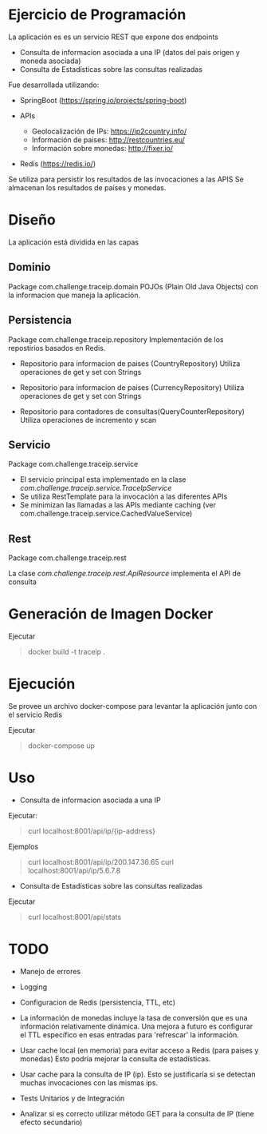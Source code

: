 Ejercicio de Programación
==========================

La aplicación es es un servicio REST que expone dos endpoints

- Consulta de informacion asociada a una IP (datos del pais origen y moneda asociada) 
- Consulta de Estadísticas sobre las consultas realizadas

Fue desarrollada  utilizando:

- SpringBoot (https://spring.io/projects/spring-boot)


- APIs
    - Geolocalización de IPs: https://ip2country.info/
    - Información de paises: http://restcountries.eu/
    - Información sobre monedas: http://fixer.io/

- Redis (https://redis.io/)

Se utiliza para persistir los resultados de las invocaciones a las APIS
Se almacenan los resultados de países y monedas.

# Diseño

La aplicación está dividida en las capas

## Dominio
Package com.challenge.traceip.domain
POJOs (Plain Old Java Objects) con la informacion que maneja la aplicación.

## Persistencia
Package  com.challenge.traceip.repository
Implementación de los repostirios basados en Redis.
  
- Repositorio para informacion de paises (CountryRepository)
  Utiliza operaciones de get y set con Strings
       
- Repositorio para informacion de paises (CurrencyRepository)
  Utiliza operaciones de get y set con Strings
        
- Repositorio para contadores de consultas(QueryCounterRepository)
  Utiliza operaciones de incremento y scan
      
## Servicio
Package com.challenge.traceip.service

- El servicio principal esta implementado en la clase *com.challenge.traceip.service.TraceIpService*
- Se utiliza RestTemplate para la invocación a las diferentes APIs
- Se minimizan las llamadas a las APIs mediante caching (ver com.challenge.traceip.service.CachedValueService) 
       
## Rest
Package com.challenge.traceip.rest

La clase *com.challenge.traceip.rest.ApiResource* implementa el API de consulta


# Generación de Imagen Docker

Ejecutar

> docker build -t traceip .


# Ejecución

Se provee un archivo docker-compose para levantar la aplicación junto con el servicio Redis

Ejecutar

> docker-compose up

# Uso 

- Consulta de informacion asociada a una IP 

Ejecutar:

> curl localhost:8001/api/ip/{ip-address}

Ejemplos

> curl localhost:8001/api/ip/200.147.36.65
> curl localhost:8001/api/ip/5.6.7.8

- Consulta de Estadísticas sobre las consultas realizadas

Ejecutar

> curl localhost:8001/api/stats


# TODO

- Manejo de errores

- Logging

- Configuracion de Redis (persistencia, TTL, etc)

- La información de monedas incluye la tasa de conversión que es una información relativamente dinámica.
  Una mejora a futuro es configurar el TTL específico en esas entradas para 'refrescar' la información.  

- Usar cache local (en memoria) para evitar acceso a Redis (para paises y monedas)
  Esto podría mejorar la consulta de estadísticas.

- Usar cache para la consulta de IP (ip). Esto se justificaría si se detectan muchas invocaciones con las mismas ips.

- Tests Unitarios y de Integración
 
- Analizar si es correcto utilizar método GET para la consulta de IP (tiene efecto secundario)
 

